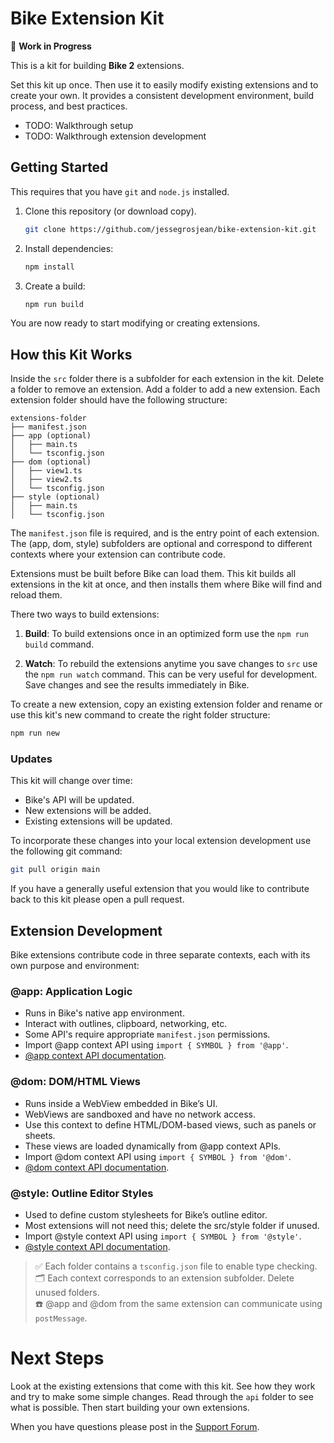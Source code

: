 # Bike Extension Kit

🚧 **Work in Progress**

This is a kit for building **Bike 2** extensions.

Set this kit up once. Then use it to easily modify existing extensions and to
create your own. It provides a consistent development environment, build
process, and best practices.

- TODO: Walkthrough setup
- TODO: Walkthrough extension development

## Getting Started

This requires that you have `git` and `node.js` installed.

1. Clone this repository (or download copy).
   ```sh
   git clone https://github.com/jessegrosjean/bike-extension-kit.git
   ```

2. Install dependencies:
   ```sh
   npm install
   ```

3. Create a build:
   ```sh
   npm run build
   ```

You are now ready to start modifying or creating extensions.

## How this Kit Works

Inside the `src` folder there is a subfolder for each extension in the kit.
Delete a folder to remove an extension. Add a folder to add a new extension.
Each extension folder should have the following structure:

```
extensions-folder
├── manifest.json
├── app (optional)
│   ├── main.ts
│   └── tsconfig.json
├── dom (optional)
│   ├── view1.ts
│   ├── view2.ts
│   └── tsconfig.json
├── style (optional)
│   ├── main.ts
│   └── tsconfig.json
```

The `manifest.json` file is required, and is the entry point of each extension.
The (app, dom, style) subfolders are optional and correspond to different
contexts where your extension can contribute code.

Extensions must be built before Bike can load them. This kit builds all
extensions in the kit at once, and then installs them where Bike will find and
reload them.

There two ways to build extensions:

1. **Build**: To build extensions once in an optimized form use the `npm run
   build` command.

2. **Watch**: To rebuild the extensions anytime you save changes to `src` use
   the `npm run watch` command. This can be very useful for development. Save
   changes and see the results immediately in Bike.

To create a new extension, copy an existing extension folder and rename or use
this kit's new command to create the right folder structure:

```sh
npm run new
```

### Updates

This kit will change over time:

- Bike's API will be updated.
- New extensions will be added.
- Existing extensions will be updated.

To incorporate these changes into your local extension development use the
following git command:

```sh
git pull origin main
```

If you have a generally useful extension that you would like to contribute back to
this kit please open a pull request.

## Extension Development

Bike extensions contribute code in three separate contexts, each with its own
purpose and environment:

### @app: Application Logic

- Runs in Bike's native app environment.
- Interact with outlines, clipboard, networking, etc.
- Some API's require appropriate `manifest.json` permissions.
- Import @app context API using `import { SYMBOL } from '@app'`.
- [@app context API documentation](https://github.com/jessegrosjean/bike-extension-api/tree/main/app).

### @dom: DOM/HTML Views

- Runs inside a WebView embedded in Bike’s UI.
- WebViews are sandboxed and have no network access.
- Use this context to define HTML/DOM-based views, such as panels or sheets.
- These views are loaded dynamically from @app context APIs.
- Import @dom context API using  `import { SYMBOL } from '@dom'`.
- [@dom context API documentation](https://github.com/jessegrosjean/bike-extension-api/tree/main/dom).

### @style: Outline Editor Styles

- Used to define custom stylesheets for Bike’s outline editor.
- Most extensions will not need this; delete the src/style folder if unused.
- Import @style context API using  `import { SYMBOL } from '@style'`.
- [@style context API documentation](https://github.com/jessegrosjean/bike-extension-api/tree/main/style).

> ✅ Each folder contains a `tsconfig.json` file to enable type checking.  
> 🗂 Each context corresponds to an extension subfolder. Delete unused folders.  
> ☎️ @app and @dom from the same extension can communicate using `postMessage`.  

# Next Steps

Look at the existing extensions that come with this kit. See how they work and
try to make some simple changes. Read through the `api` folder to see what is
possible. Then start building your own extensions.

When you have questions please post in the [Support Forum](https://support.hogbaysoftware.com/c/bike/22).